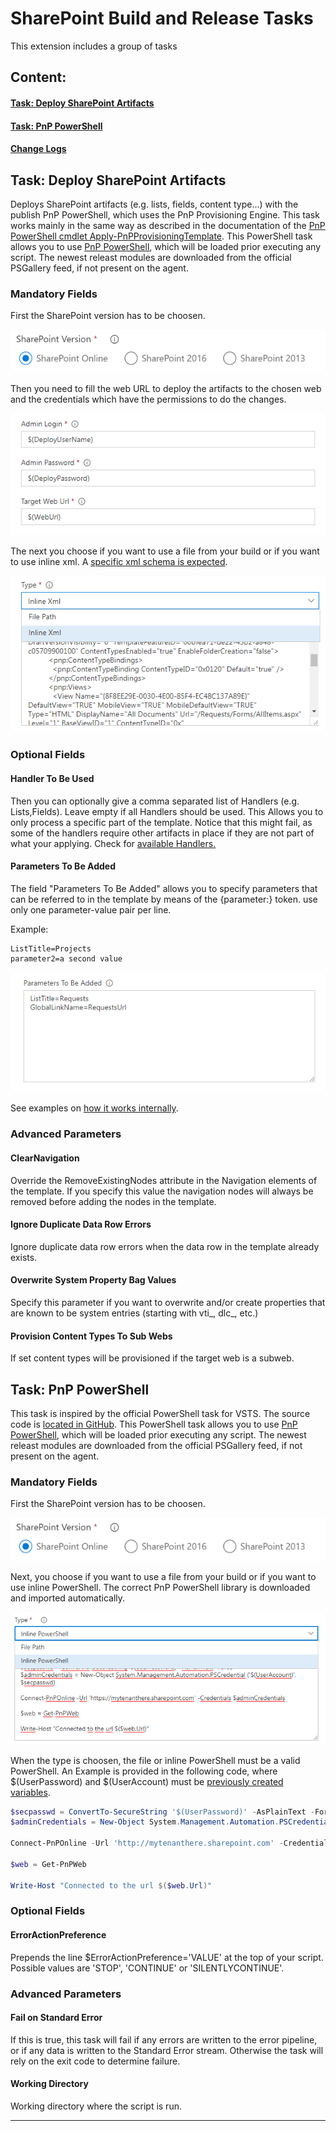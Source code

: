 
# SharePoint Build and Release Tasks

This extension includes a group of tasks

## Content:

#### [Task: Deploy SharePoint Artifacts](#Deploy-SharePoint-Artifacts)
#### [Task: PnP PowerShell](#PnP-PowerShell)
#### [Change Logs]()

## Task: Deploy SharePoint Artifacts

Deploys SharePoint artifacts (e.g. lists, fields, content type...) with the publish PnP PowerShell, which uses the PnP Provisioning Engine.
This task works mainly in the same way as described in the documentation of the [PnP PowerShell cmdlet Apply-PnPProvisioningTemplate](https://docs.microsoft.com/en-us/powershell/module/sharepoint-pnp/apply-pnpprovisioningtemplate?view=sharepoint-ps).
This PowerShell task allows you to use [PnP PowerShell](https://docs.microsoft.com/en-us/powershell/module/sharepoint-pnp), which will be loaded prior executing any script. The newest releast modules are downloaded from the official PSGallery feed, if not present on the agent.

### Mandatory Fields

First the SharePoint version has to be choosen.

![SharePoint Choice](../src/images/deploySpArtifacts01.png)

Then you need to fill the web URL to deploy the artifacts to the chosen web and the credentials which have the permissions to do the changes.

![Mandatory Fields](../src/images/deploySpArtifacts02.png)

The next you choose if you want to use a file from your build or if you want to use inline xml. A [specific xml schema is expected](https://github.com/SharePoint/PnP-Provisioning-Schema/blob/master/ProvisioningSchema-2016-05.md).

![Type of Input](../src/images/deploySpArtifacts04.png)

### Optional Fields

#### Handler To Be Used

Then you can optionally give a comma separated list of Handlers (e.g. Lists,Fields). Leave empty if all Handlers should be used. This Allows you to only process a specific part of the template. Notice that this might fail, as some of the handlers require other artifacts in place if they are not part of what your applying. Check for [available Handlers.](https://msdn.microsoft.com/en-us/pnp_sites_core/officedevpnp.core.framework.provisioning.model.handlers)

#### Parameters To Be Added

The field "Parameters To Be Added" allows you to specify parameters that can be referred to in the template by means of the {parameter:} token. use only one parameter-value pair per line.

Example:

```
ListTitle=Projects 
parameter2=a second value
```

![Parameters](../src/images/deploySpArtifacts03.png)

See examples on [how it works internally](https://github.com/SharePoint/PnP-PowerShell/blob/master/Documentation/ApplyPnPProvisioningTemplate.md#example-3).

### Advanced Parameters

#### ClearNavigation
Override the RemoveExistingNodes attribute in the Navigation elements of the template. If you specify this value the navigation nodes will always be removed before adding the nodes in the template.

#### Ignore Duplicate Data Row Errors
Ignore duplicate data row errors when the data row in the template already exists.

#### Overwrite System Property Bag Values
Specify this parameter if you want to overwrite and/or create properties that are known to be system entries (starting with vti_, dlc_, etc.)

#### Provision Content Types To Sub Webs
If set content types will be provisioned if the target web is a subweb.

## Task: PnP PowerShell

This task is inspired by the official PowerShell task for VSTS. The source code is [located in GitHub](https://github.com/Microsoft/vsts-tasks). 
This PowerShell task allows you to use [PnP PowerShell](https://docs.microsoft.com/en-us/powershell/module/sharepoint-pnp), which will be loaded prior executing any script. The newest releast modules are downloaded from the official PSGallery feed, if not present on the agent.

### Mandatory Fields

First the SharePoint version has to be choosen.

![SharePoint Choice](../src/images/deploySpArtifacts01.png)

Next, you choose if you want to use a file from your build or if you want to use inline PowerShell.
The correct PnP PowerShell library is downloaded and imported automatically.

![Pnp Power Shell01](../src/images/pnpPowerShell01.png)

When the type is choosen, the file or inline PowerShell must be a valid PowerShell.
An Example is provided in the following code, where $(UserPassword) and $(UserAccount) must be [previously created variables](https://docs.microsoft.com/en-us/vsts/build-release/concepts/definitions/release/variables).

```powershell
$secpasswd = ConvertTo-SecureString '$(UserPassword)' -AsPlainText -Force
$adminCredentials = New-Object System.Management.Automation.PSCredential ('$(UserAccount)', $secpasswd)

Connect-PnPOnline -Url 'http://mytenanthere.sharepoint.com' -Credentials $adminCredentials

$web = Get-PnPWeb

Write-Host "Connected to the url $($web.Url)"
```

### Optional Fields

#### ErrorActionPreference

Prepends the line $ErrorActionPreference='VALUE' at the top of your script. Possible values are 'STOP', 'CONTINUE' or 'SILENTLYCONTINUE'.

### Advanced Parameters

#### Fail on Standard Error

If this is true, this task will fail if any errors are written to the error pipeline, or if any data is written to the Standard Error stream. Otherwise the task will rely on the exit code to determine failure.

#### Working Directory

Working directory where the script is run.

---

